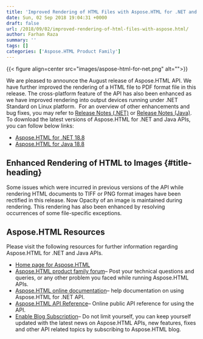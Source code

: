 ```yaml
---
title: 'Improved Rendering of HTML Files with Aspose.HTML for .NET and Java API'
date: Sun, 02 Sep 2018 19:04:31 +0000
draft: false
url: /2018/09/02/improved-rendering-of-html-files-with-aspose.html/
author: Farhan Raza
summary: ''
tags: []
categories: ['Aspose.HTML Product Family']
---
```




{{< figure align=center src="images/aspose-html-for-net.png" alt="">}}


We are pleased to announce the August release of Aspose.HTML API. We have further improved the rendering of a HTML file to PDF format file in this release. The cross-platform feature of the API has also been enhanced as we have improved rendering into output devices running under .NET Standard on Linux platform.  For an overview of other enhancements and bug fixes, you may refer to [Release Notes (.NET)][1] or [Release Notes (Java)][2]. To download the latest versions of Aspose.HTML for .NET and Java APIs, you can follow below links:

*   [Aspose.HTML for .NET 18.8][3]
*   [Aspose.HTML for Java 18.8][4]

## Enhanced Rendering of HTML to Images {#title-heading}

Some issues which were incurred in previous versions of the API while rendering HTML documents to TIFF or PNG format images have been rectified in this release. Now Opacity of an image is maintained during rendering. This rendering has also been enhanced by resolving occurrences of some file-specific exceptions.

## Aspose.HTML Resources

Please visit the following resources for further information regarding Aspose.HTML for .NET and Java APIs.

*   [Home page for Aspose.HTML][5]
*   [Aspose.HTML product family forum][6]– Post your technical questions and queries, or any other problem you faced while running Aspose.HTML APIs.
*   [Aspose.HTML online documentation][7]– help documentation on using Aspose.HTML for .NET API.
*   [Aspose.HTML API Reference][8]– Online public API reference for using the API.
*   [Enable Blog Subscription][9]– Do not limit yourself, you can keep yourself updated with the latest news on Aspose.HTML APIs, new features, fixes and other API related topics by subscribing to Aspose.HTML blog.




[1]: https://docs.aspose.com/display/htmlnet/Aspose.HTML+for+.NET+18.8+Release+Notes
[2]: https://docs.aspose.com/
[3]: https://www.nuget.org/packages/Aspose.html/18.8.0
[4]: https://artifact.aspose.com/webapp/#/artifacts/browse/tree/General/repo/com/aspose/aspose-html/18.8
[5]: https://products.aspose.com/html
[6]: https://forum.aspose.com/c/html
[7]: https://docs.aspose.com/display/htmlproductfamily/Home
[8]: https://apireference.aspose.com/html
[9]: https://blog.aspose.com/category/aspose-products/aspose-html-product-family/




